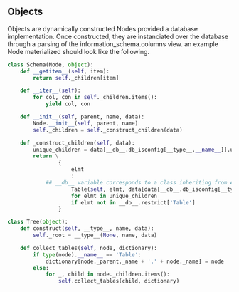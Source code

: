 ## Objects

Objects are dynamically constructed Nodes provided a database implementation. Once constructed, they are instanciated over the database through a parsing of the information_schema.columns view. an example Node materialized should look like the following.

``` python
class Schema(Node, object):
    def __getitem__(self, item):
        return self._children[item]

    def __iter__(self):
        for col, con in self._children.items():
            yield col, con

    def __init__(self, parent, name, data):
    	Node.__init__(self, parent, name)
    	self._children = self._construct_children(data)

    def _construct_children(self, data):
        unique_children = data[__db__.db_isconfig[__type__.__name__]].unique()
        return \
                {
                    elmt
                    :
		    ## __db__ variable corresponds to a class inheriting from ABC database in ./src/database
                    Table(self, elmt, data[data[__db__.db_isconfig[__type__.__name__]] == elmt])
                    for elmt in unique_children
                    if elmt not in __db__.restrict['Table']
                }

class Tree(object):
    def construct(self, __type__, name, data):
        self._root = __type__(None, name, data)

    def collect_tables(self, node, dictionary):
        if type(node).__name__ == 'Table':
            dictionary[node._parent._name + '.' + node._name] = node
        else:
            for _, child in node._children.items():
                self.collect_tables(child, dictionary)
```
